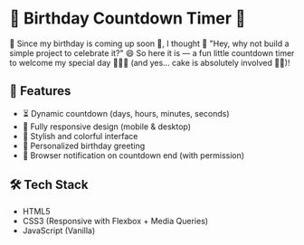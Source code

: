 # 🎉 Birthday Countdown Timer 🎂

🎉 Since my birthday is coming up soon 🥳, I thought 💭 "Hey, why not build a simple project to celebrate it?" 😄
So here it is — a fun little countdown timer to welcome my special day 🎂🎈🎁 (and yes... cake is absolutely involved 🍰🔥)!
## 🌟 Features

- ⏳ Dynamic countdown (days, hours, minutes, seconds)
- 📱 Fully responsive design (mobile & desktop)
- 🎨 Stylish and colorful interface
- 🥳 Personalized birthday greeting
- 🔔 Browser notification on countdown end (with permission)

## 🛠️ Tech Stack

- HTML5
- CSS3 (Responsive with Flexbox + Media Queries)
- JavaScript (Vanilla)

